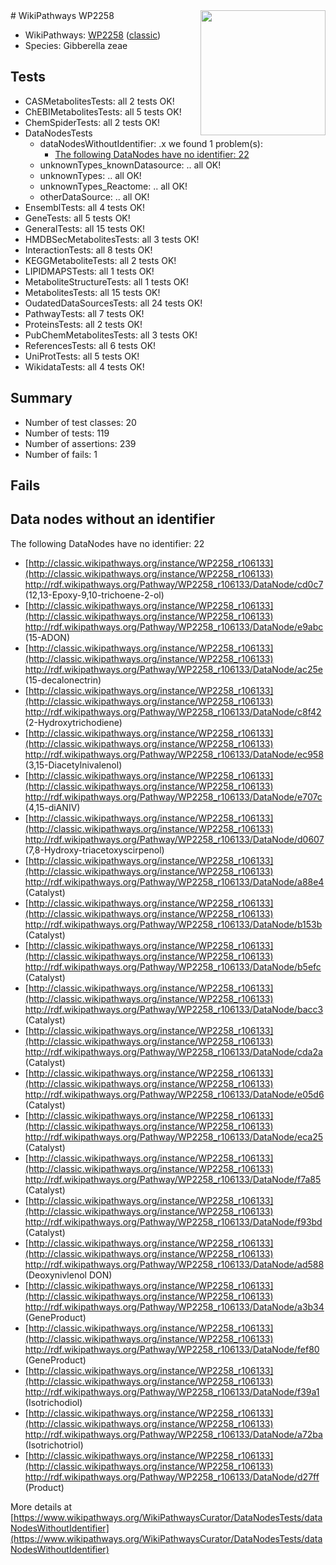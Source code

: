<img style="float: right; width: 200px" src="https://upload.wikimedia.org/wikipedia/commons/thumb/8/83/Wplogo_with_text_500.png/640px-Wplogo_with_text_500.png" />
# WikiPathways WP2258

* WikiPathways: [WP2258](https://wikipathways.org/pathways/WP2258) ([classic](https://classic.wikipathways.org/instance/WP2258))
* Species: Gibberella zeae
## Tests
* CASMetabolitesTests: all 2 tests OK!
* ChEBIMetabolitesTests: all 5 tests OK!
* ChemSpiderTests: all 2 tests OK!
* DataNodesTests
    * dataNodesWithoutIdentifier: .x we found 1 problem(s):
        * [The following DataNodes have no identifier: 22](#8792c4b1)
    * unknownTypes_knownDatasource: .. all OK!
    * unknownTypes: .. all OK!
    * unknownTypes_Reactome: .. all OK!
    * otherDataSource: .. all OK!
* EnsemblTests: all 4 tests OK!
* GeneTests: all 5 tests OK!
* GeneralTests: all 15 tests OK!
* HMDBSecMetabolitesTests: all 3 tests OK!
* InteractionTests: all 8 tests OK!
* KEGGMetaboliteTests: all 2 tests OK!
* LIPIDMAPSTests: all 1 tests OK!
* MetaboliteStructureTests: all 1 tests OK!
* MetabolitesTests: all 15 tests OK!
* OudatedDataSourcesTests: all 24 tests OK!
* PathwayTests: all 7 tests OK!
* ProteinsTests: all 2 tests OK!
* PubChemMetabolitesTests: all 3 tests OK!
* ReferencesTests: all 6 tests OK!
* UniProtTests: all 5 tests OK!
* WikidataTests: all 4 tests OK!


## Summary

* Number of test classes: 20
* Number of tests: 119
* Number of assertions: 239
* Number of fails: 1

## Fails

<a name="8792c4b1" />

## Data nodes without an identifier

The following DataNodes have no identifier: 22

* [http://classic.wikipathways.org/instance/WP2258_r106133](http://classic.wikipathways.org/instance/WP2258_r106133) http://rdf.wikipathways.org/Pathway/WP2258_r106133/DataNode/cd0c7 (12,13-Epoxy-9,10-trichoene-2-ol)
* [http://classic.wikipathways.org/instance/WP2258_r106133](http://classic.wikipathways.org/instance/WP2258_r106133) http://rdf.wikipathways.org/Pathway/WP2258_r106133/DataNode/e9abc (15-ADON)
* [http://classic.wikipathways.org/instance/WP2258_r106133](http://classic.wikipathways.org/instance/WP2258_r106133) http://rdf.wikipathways.org/Pathway/WP2258_r106133/DataNode/ac25e (15-decalonectrin)
* [http://classic.wikipathways.org/instance/WP2258_r106133](http://classic.wikipathways.org/instance/WP2258_r106133) http://rdf.wikipathways.org/Pathway/WP2258_r106133/DataNode/c8f42 (2-Hydroxytrichodiene)
* [http://classic.wikipathways.org/instance/WP2258_r106133](http://classic.wikipathways.org/instance/WP2258_r106133) http://rdf.wikipathways.org/Pathway/WP2258_r106133/DataNode/ec958 (3,15-Diacetylnivalenol)
* [http://classic.wikipathways.org/instance/WP2258_r106133](http://classic.wikipathways.org/instance/WP2258_r106133) http://rdf.wikipathways.org/Pathway/WP2258_r106133/DataNode/e707c (4,15-diANIV)
* [http://classic.wikipathways.org/instance/WP2258_r106133](http://classic.wikipathways.org/instance/WP2258_r106133) http://rdf.wikipathways.org/Pathway/WP2258_r106133/DataNode/d0607 (7,8-Hydroxy-triacetoxyscirpenol)
* [http://classic.wikipathways.org/instance/WP2258_r106133](http://classic.wikipathways.org/instance/WP2258_r106133) http://rdf.wikipathways.org/Pathway/WP2258_r106133/DataNode/a88e4 (Catalyst)
* [http://classic.wikipathways.org/instance/WP2258_r106133](http://classic.wikipathways.org/instance/WP2258_r106133) http://rdf.wikipathways.org/Pathway/WP2258_r106133/DataNode/b153b (Catalyst)
* [http://classic.wikipathways.org/instance/WP2258_r106133](http://classic.wikipathways.org/instance/WP2258_r106133) http://rdf.wikipathways.org/Pathway/WP2258_r106133/DataNode/b5efc (Catalyst)
* [http://classic.wikipathways.org/instance/WP2258_r106133](http://classic.wikipathways.org/instance/WP2258_r106133) http://rdf.wikipathways.org/Pathway/WP2258_r106133/DataNode/bacc3 (Catalyst)
* [http://classic.wikipathways.org/instance/WP2258_r106133](http://classic.wikipathways.org/instance/WP2258_r106133) http://rdf.wikipathways.org/Pathway/WP2258_r106133/DataNode/cda2a (Catalyst)
* [http://classic.wikipathways.org/instance/WP2258_r106133](http://classic.wikipathways.org/instance/WP2258_r106133) http://rdf.wikipathways.org/Pathway/WP2258_r106133/DataNode/e05d6 (Catalyst)
* [http://classic.wikipathways.org/instance/WP2258_r106133](http://classic.wikipathways.org/instance/WP2258_r106133) http://rdf.wikipathways.org/Pathway/WP2258_r106133/DataNode/eca25 (Catalyst)
* [http://classic.wikipathways.org/instance/WP2258_r106133](http://classic.wikipathways.org/instance/WP2258_r106133) http://rdf.wikipathways.org/Pathway/WP2258_r106133/DataNode/f7a85 (Catalyst)
* [http://classic.wikipathways.org/instance/WP2258_r106133](http://classic.wikipathways.org/instance/WP2258_r106133) http://rdf.wikipathways.org/Pathway/WP2258_r106133/DataNode/f93bd (Catalyst)
* [http://classic.wikipathways.org/instance/WP2258_r106133](http://classic.wikipathways.org/instance/WP2258_r106133) http://rdf.wikipathways.org/Pathway/WP2258_r106133/DataNode/ad588 (Deoxynivlenol
DON)
* [http://classic.wikipathways.org/instance/WP2258_r106133](http://classic.wikipathways.org/instance/WP2258_r106133) http://rdf.wikipathways.org/Pathway/WP2258_r106133/DataNode/a3b34 (GeneProduct)
* [http://classic.wikipathways.org/instance/WP2258_r106133](http://classic.wikipathways.org/instance/WP2258_r106133) http://rdf.wikipathways.org/Pathway/WP2258_r106133/DataNode/fef80 (GeneProduct)
* [http://classic.wikipathways.org/instance/WP2258_r106133](http://classic.wikipathways.org/instance/WP2258_r106133) http://rdf.wikipathways.org/Pathway/WP2258_r106133/DataNode/f39a1 (Isotrichodiol)
* [http://classic.wikipathways.org/instance/WP2258_r106133](http://classic.wikipathways.org/instance/WP2258_r106133) http://rdf.wikipathways.org/Pathway/WP2258_r106133/DataNode/a72ba (Isotrichotriol)
* [http://classic.wikipathways.org/instance/WP2258_r106133](http://classic.wikipathways.org/instance/WP2258_r106133) http://rdf.wikipathways.org/Pathway/WP2258_r106133/DataNode/d27ff (Product)


More details at [https://www.wikipathways.org/WikiPathwaysCurator/DataNodesTests/dataNodesWithoutIdentifier](https://www.wikipathways.org/WikiPathwaysCurator/DataNodesTests/dataNodesWithoutIdentifier)

